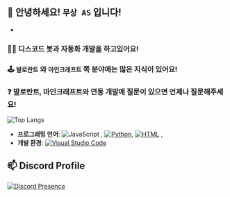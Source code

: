 ## 👋 안녕하세요! `무상 AS` 입니다!
- 
### 🧑‍💻 디스코드 봇과 자동화 개발을 하고있어요!
### 🕹️ `발로란트` 와 `마인크래프트` 쪽 분야에는 많은 지식이 있어요!
### ❓ 발로란트, 마인크래프트와 연동 개발에 질문이 있으면 언제나 질문해주세요!

![Top Langs](https://github-readme-stats.vercel.app/api/top-langs/?username=dev-free-as&layout=compact)

- **프로그래밍 언어**: ![JavaScript](https://img.shields.io/badge/-JavaScript-F7DF1E?logo=javascript&logoColor=black) , [![Python](https://img.shields.io/badge/Python-3776AB?logo=python&logoColor=fff)](#), [![HTML](https://img.shields.io/badge/HTML-%23E34F26.svg?logo=html5&logoColor=white)](#) , 
- **개발 환경**: [![Visual Studio Code](https://custom-icon-badges.demolab.com/badge/Visual%20Studio%20Code-0078d7.svg?logo=vsc&logoColor=white)](#)

## 📫 Discord Profile
[![Discord Presence](https://lanyard.cnrad.dev/api/1330038624229789746?theme=&animated=false&showDisplayName=true)](https://discord.com/users/1330038624229789746)
